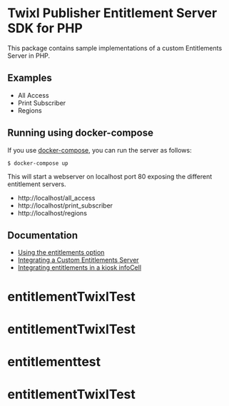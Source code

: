 # Twixl Publisher Entitlement Server SDK for PHP

This package contains sample implementations of a custom Entitlements Server in PHP.

## Examples

* All Access
* Print Subscriber
* Regions

## Running using docker-compose

If you use [docker-compose](https://docs.docker.com/compose/), you can run the server as follows:

```
$ docker-compose up
```

This will start a webserver on localhost port 80 exposing the different entitlement servers.

* http://localhost/all_access
* http://localhost/print_subscriber
* http://localhost/regions

## Documentation

* [Using the entitlements option](https://help.twixlmedia.com/hc/en-us/articles/115000739405-Using-the-Entitlements-option)
* [Integrating a Custom Entitlements Server](https://help.twixlmedia.com/hc/en-us/articles/115000732265-Integrating-a-Custom-Entitlements-Server)
* [Integrating entitlements in a kiosk infoCell](https://help.twixlmedia.com/hc/en-us/articles/115000739705)

# entitlementTwixlTest
# entitlementTwixlTest
# entitlementtest
# entitlementTwixlTest
